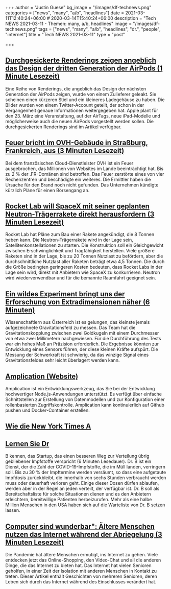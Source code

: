 +++
author = "Justin Guese"
bg_image = "/images/df-technews.png"
categories = ["news", "many", "a/b", "headlines"]
date = 2021-03-11T12:40:24+06:00 # 2020-03-14T15:40:24+06:00
description = "Tech NEWS 2021-03-11 - Themen: many, a/b, headlines"
image = "/images/df-technews.png"
tags = ["news", "many", "a/b", "headlines", "dr.", "people", "internet"]
title = "Tech NEWS 2021-03-11"
type = "post"

+++

## [Durchgesickerte Renderings zeigen angeblich das Design der dritten Generation der AirPods (1 Minute Lesezeit)](https://www.macrumors.com/2021/03/10/leaked-renders-for-third-gen-airpods/)

 Eine Reihe von Renderings, die angeblich das Design der nächsten Generation der AirPods zeigen, wurde von einem Zulieferer geleakt. Sie scheinen einen kürzeren Stiel und ein kleineres Ladegehäuse zu haben. Die Bilder wurden von einem Twitter-Account geteilt, der schon in der Vergangenheit genaue Informationen weitergegeben hat. Apple plant für den 23. März eine Veranstaltung, auf der AirTags, neue iPad-Modelle und möglicherweise auch die neuen AirPods vorgestellt werden sollen. Die durchgesickerten Renderings sind im Artikel verfügbar.

## [Feuer bricht im OVH-Gebäude in Straßburg, Frankreich, aus (3 Minuten Lesezeit)](https://www.reuters.com/article/us-france-ovh-fire-idUSKBN2B20NU)

 Bei dem französischen Cloud-Dienstleister OVH ist ein Feuer ausgebrochen, das Millionen von Websites im Lande beeinträchtigt hat. Bis zu 2 % der .FR-Domänen sind betroffen. Das Feuer zerstörte eines von vier Rechenzentren und beschädigte ein weiteres. Die Ermittler haben die Ursache für den Brand noch nicht gefunden. Das Unternehmen kündigte kürzlich Pläne für einen Börsengang an.

## [Rocket Lab will SpaceX mit seiner geplanten Neutron-Trägerrakete direkt herausfordern (3 Minuten Lesezeit)](https://arstechnica.com/science/2021/03/with-the-neutron-booster-rocket-lab-shows-its-not-afraid-of-taking-on-spacex/)

 Rocket Lab hat Pläne zum Bau einer Rakete angekündigt, die 8 Tonnen heben kann. Die Neutron-Trägerrakete wird in der Lage sein, Satellitenkonstellationen zu starten. Die Konstruktion soll ein Gleichgewicht zwischen Erschwinglichkeit und Tragfähigkeit herstellen. Viele größere Raketen sind in der Lage, bis zu 20 Tonnen Nutzlast zu befördern, aber die durchschnittliche Nutzlast aller Raketen beträgt etwa 4,5 Tonnen. Die durch die Größe bedingten geringeren Kosten bedeuten, dass Rocket Labs in der Lage sein wird, direkt mit Anbietern wie SpaceX zu konkurrieren. Neutron wird wiederverwendbar und für die bemannte Raumfahrt geeignet sein.

## [Ein wildes Experiment bringt uns der Erforschung von Extradimensionen näher (6 Minuten)](https://www.vice.com/en/article/93w4vz/a-wild-experiment-just-got-us-closer-to-exploring-extra-dimensions)

 Wissenschaftlern aus Österreich ist es gelungen, das kleinste jemals aufgezeichnete Gravitationsfeld zu messen. Das Team hat die Gravitationskopplung zwischen zwei Goldkugeln mit einem Durchmesser von etwa zwei Millimetern nachgewiesen. Für die Durchführung des Tests war ein hohes Maß an Präzision erforderlich. Die Ergebnisse könnten zur Entwicklung eines Sensors führen, der diese kleinen Kräfte aufspürt. Die Messung der Schwerkraft ist schwierig, da das winzige Signal eines Gravitationsfeldes sehr leicht überlagert werden kann.

## [Amplication (Website)](https://amplication.com/?ref=producthunt)

 Amplication ist ein Entwicklungswerkzeug, das Sie bei der Entwicklung hochwertiger Node.js-Anwendungen unterstützt. Es verfügt über einfache Schnittstellen zur Erstellung von Datenmodellen und zur Konfiguration einer rollenbasierten Zugriffskontrolle. Amplication kann kontinuierlich auf Github pushen und Docker-Container erstellen.

## [Wie die New York Times A](https://blog.tjcx.me/p/new-york-times-ab-testing)



## [Lernen Sie Dr](https://www.theverge.com/2021/3/9/22320344/dr-b-covid-vaccine-standby-list-coronavirus-immunization-overflow)

 B kennen, das Startup, das einen besseren Weg zur Verteilung übrig gebliebener Impfstoffe verspricht (6 Minuten Lesedauer). Dr. B ist ein Dienst, der die Zahl der COVID-19-Impfstoffe, die im Müll landen, verringern soll. Bis zu 30 % der Impftermine werden versäumt, so dass eine aufgetaute Impfdosis zurückbleibt, die innerhalb von sechs Stunden verbraucht werden muss oder dauerhaft verloren geht. Einige dieser Dosen dürfen ablaufen, werden aber in der Regel an jeden verteilt, der verfügbar ist. Dr. B soll als Bereitschaftsliste für solche Situationen dienen und es den Anbietern erleichtern, bereitwillige Patienten herbeizurufen. Mehr als eine halbe Million Menschen in den USA haben sich auf die Warteliste von Dr. B setzen lassen.

## [Computer sind wunderbar": Ältere Menschen nutzen das Internet während der Abriegelung (3 Minuten Lesezeit)](https://www.theguardian.com/society/2021/mar/10/computers-are-marvellous-older-people-embrace-internet-in-lockdown)

 Die Pandemie hat ältere Menschen ermutigt, ins Internet zu gehen. Viele entdecken jetzt das Online-Shopping, den Video-Chat und all die anderen Dinge, die das Internet zu bieten hat. Das Internet hat vielen Senioren geholfen, in einer Zeit der Isolation mit anderen Menschen in Kontakt zu treten. Dieser Artikel enthält Geschichten von mehreren Senioren, deren Leben sich durch das Internet während des Einschlusses verändert hat.


